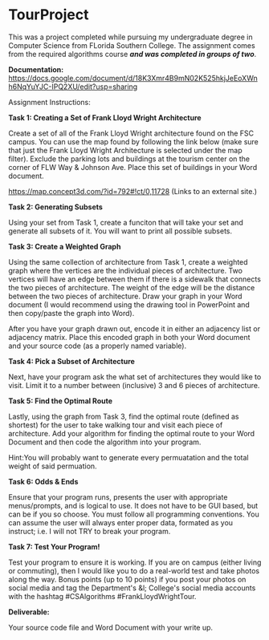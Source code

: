 # TourProject

This was a project completed while pursuing my undergraduate degree in Computer Science from FLorida Southern College.  The assignment comes from the required algorithms course <b><i>and was completed in groups of two</i></b>. 

**Documentation:** https://docs.google.com/document/d/18K3Xmr4B9mN02K525hkjJeEoXWnh6NqYuYJC-IPQ2XU/edit?usp=sharing

Assignment Instructions:

**Task 1: Creating a Set of Frank Lloyd Wright Architecture**

Create a set of all of the Frank Lloyd Wright architecture found on the FSC campus. You can use the map found by following the link below (make sure that just the Frank Lloyd Wright Architecture is selected under the map filter).  Exclude the parking lots and buildings at the tourism center on the corner of FLW Way & Johnson Ave. Place this set of buildings in your Word document.

https://map.concept3d.com/?id=792#!ct/0,11728  (Links to an external site.)

**Task 2: Generating Subsets**

Using your set from Task 1, create a funciton that will take your set and generate all subsets of it. You will want to print all possible subsets.

**Task 3: Create a Weighted Graph**

Using the same collection of architecture from Task 1, create a weighted graph where the vertices are the individual pieces of architecture. Two vertices will have an edge between them if there is a sidewalk that connects the two pieces of architecture. The weight of the edge will be the distance between the two pieces of architecture. Draw your graph in your Word document (I would recommend using the drawing tool in PowerPoint and then copy/paste the graph into Word).

After you have your graph drawn out, encode it in either an adjacency list or adjacency matrix. Place this encoded graph in both your Word document and your source code (as a properly named variable).

**Task 4: Pick a Subset of Architecture**

Next, have your program ask the what set of architectures they would like to visit.  Limit it to a number between (inclusive) 3 and 6 pieces of architecture.

**Task 5: Find the Optimal Route**

Lastly, using the graph from Task 3, find the optimal route (defined as shortest) for the user to take walking tour and visit each piece of architecture. Add your algorithm for finding the optimal route to your Word Document and then code the algorithm into your program.

Hint:You will probably want to generate every permuatation and the total weight of said permuation.

**Task 6: Odds & Ends**

Ensure that your program runs, presents the user with appropriate menus/prompts, and is logical to use. It does not have to be GUI based, but can be if you so choose. You must follow all programming conventions. You can assume the user will always enter proper data, formated as you instruct; i.e. I will not TRY to break your program.

**Task 7: Test Your Program!**

Test your program to ensure it is working. If you are on campus (either living or commuting), then I would like you to do a real-world test and take photos along the way. Bonus points (up to 10 points) if you post your photos on social media and tag the Department's &l; College's social media accounts with the hashtag #CSAlgorithms #FrankLloydWrightTour.

**Deliverable:**

Your source code file and Word Document with your write up.

